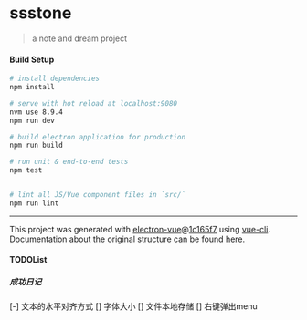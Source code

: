 # ssstone

> a note and dream project

#### Build Setup

``` bash
# install dependencies
npm install

# serve with hot reload at localhost:9080
nvm use 8.9.4
npm run dev

# build electron application for production
npm run build

# run unit & end-to-end tests
npm test


# lint all JS/Vue component files in `src/`
npm run lint

```

---

This project was generated with [electron-vue](https://github.com/SimulatedGREG/electron-vue)@[1c165f7](https://github.com/SimulatedGREG/electron-vue/tree/1c165f7c5e56edaf48be0fbb70838a1af26bb015) using [vue-cli](https://github.com/vuejs/vue-cli). Documentation about the original structure can be found [here](https://simulatedgreg.gitbooks.io/electron-vue/content/index.html).


#### TODOList

##### 成功日记
[-] 文本的水平对齐方式
[] 字体大小
[] 文件本地存储
[] 右键弹出menu